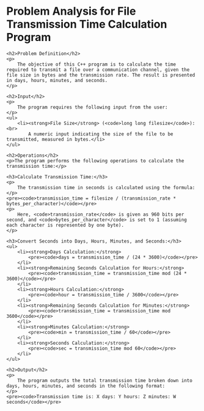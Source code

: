 
<body>
    <h1>Problem Analysis for File Transmission Time Calculation Program</h1>

    <h2>Problem Definition</h2>
    <p>
        The objective of this C++ program is to calculate the time required to transmit a file over a communication channel, given the file size in bytes and the transmission rate. The result is presented in days, hours, minutes, and seconds.
    </p>

    <h2>Input</h2>
    <p>
        The program requires the following input from the user:
    </p>
    <ul>
        <li><strong>File Size</strong> (<code>long long filesize</code>):<br>
            A numeric input indicating the size of the file to be transmitted, measured in bytes.</li>
    </ul>

    <h2>Operations</h2>
    <p>The program performs the following operations to calculate the transmission time:</p>
    
    <h3>Calculate Transmission Time:</h3>
    <p>
        The transmission time in seconds is calculated using the formula:
    </p>
    <pre><code>transmission_time = filesize / (transmission_rate * bytes_per_character)</code></pre>
    <p>
        Here, <code>transmission_rate</code> is given as 960 bits per second, and <code>bytes_per_character</code> is set to 1 (assuming each character is represented by one byte).
    </p>

    <h3>Convert Seconds into Days, Hours, Minutes, and Seconds:</h3>
    <ul>
        <li><strong>Days Calculation:</strong>
            <pre><code>days = transmission_time / (24 * 3600)</code></pre>
        </li>
        <li><strong>Remaining Seconds Calculation for Hours:</strong>
            <pre><code>transmission_time = transmission_time mod (24 * 3600)</code></pre>
        </li>
        <li><strong>Hours Calculation:</strong>
            <pre><code>hour = transmission_time / 3600</code></pre>
        </li>
        <li><strong>Remaining Seconds Calculation for Minutes:</strong>
            <pre><code>transmission_time = transmission_time mod 3600</code></pre>
        </li>
        <li><strong>Minutes Calculation:</strong>
            <pre><code>min = transmission_time / 60</code></pre>
        </li>
        <li><strong>Seconds Calculation:</strong>
            <pre><code>sec = transmission_time mod 60</code></pre>
        </li>
    </ul>

    <h2>Output</h2>
    <p>
        The program outputs the total transmission time broken down into days, hours, minutes, and seconds in the following format:
    </p>
    <pre><code>Transmission time is: X days: Y hours: Z minutes: W seconds</code></pre>
</body>
</html>

